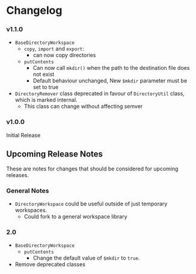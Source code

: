 # Changelog

### v1.1.0

- `BaseDirectoryWorkspace`
    - `copy`, `import` and `export`:
        - can now copy directories
    - `putContents`
        - Can now call `mkdir()` when the path to the destination file does not exist 
        - Default behaviour unchanged, New `$mkdir` parameter must be set to true 
- `DirectoryRemover` class deprecated in favour of `DirectoryUtil` class, which is marked internal.
    - This class can change without affecting semver

### v1.0.0

Initial Release

## Upcoming Release Notes

These are notes for changes that should be considered for upcoming releases.

### General Notes

- `DirectoryWorkspace` could be useful outside of just temporary workspaces.
    - Could fork to a general workspace library


### 2.0 

- `BaseDirectoryWorkspace`
    - `putContents`
        - Change the default value of `$mkdir` to `true`.
- Remove deprecated classes


